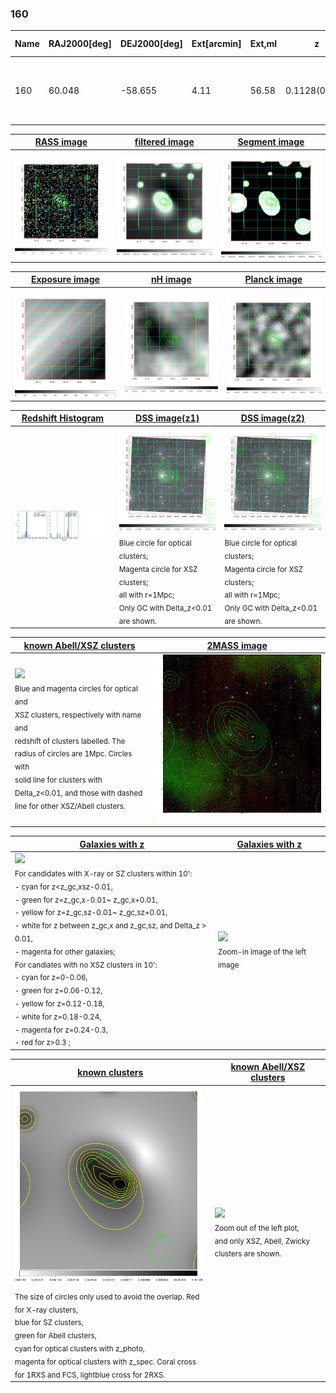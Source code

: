 <div STYLE="page-break-after: always;"></div>

### 160

|Name|RAJ2000[deg]|DEJ2000[deg] |Ext[arcmin]| Ext,ml | z | z_src| C|GC(XSZ,Delta_z<0.01)| GC(OPT,Delta_z<0.01)|GC| R_sig[arcmin] | R500[arcmin] | R500[Mpc]| CRsig[c/s] | CR500[c/s] |L500[1E44 erg/s]|F500[1E-12 erg/s/cm^2]| M500[1E14 Msun]|Tx[keV]|Cnt_sig|Beta|Rc[arcmin]|Comment|Alias|
|---|---|---|---|---|---|------|---|--------|---------|----------|---|---|---|---|---|---|---|---|---|---|---|---|---|---|
|160| 60.048| -58.655| 4.11| 56.58| 0.1128(0.007)| z1, z_opt| S| -| W| Tar, W| 12.700| 7.006| 0.862| 0.146(0.021)| 0.135(0.020)| 0.849(0.109)| 2.588(0.333)| 2.03(0.13)| 3.43(0.14)| 168.3| 0.882(-0.130+0.084)| 7.348(-1.247+0.818)| An SZ cluster with no $z$ and offset = 0.16 Mpc| t204|

|[RASS image](../image/160/160_img.pdf)|[filtered image](../image/160/160_fil.pdf)|[Segment image](../image/160/160_seg.pdf)|
|-------------------|--------------------|-------------------|
| <img src="../image/160/160_img.png" width="300">  | <img src="../image/160/160_fil.png" width="300">   | <img src="../image/160/160_seg.png" width="300">  |

|[Exposure image](../image/160/160_mex.pdf)| [nH image](../image/160/160_nh.pdf)| [Planck image](../image/160/160_p.pdf)|
|-------------------|--------------------|-------------------|
|<img src="../image/160/160_mex.png" width="300">   | <img src="../image/160/160_nh.png" width="300">    | <img src="../image/160/160_p.png" width="300"> |

|[Redshift Histogram](../image/160/160_zg.pdf) | [DSS image(z1)](../image/160/160_dss_z1.pdf)      |  [DSS image(z2)](../image/160/160_dss_z2.pdf)    |
|-------------------|--------------------|-------------------|
|<img src="../image/160/160_zg.png" width="300"> |<img src="../image/160/160_dss_z1.png" width="300"> <sub><br>Blue circle for optical clusters; <br>Magenta circle for XSZ clusters; <br>all with r=1Mpc; <br>Only GC with Delta_z<0.01 are shown. </sub>| <img src="../image/160/160_dss_z2.png" width="300"><sub><br>Blue circle for optical clusters; <br>Magenta circle for XSZ clusters; <br>all with r=1Mpc; <br>Only GC with Delta_z<0.01 are shown. </sub> |

|[known Abell/XSZ clusters](../image/160/160_m.pdf) | [2MASS image](../image/160/160_2mass.pdf)      |
|-------------------|-------------------|
|<img src=../image/160/160_m.png width="300"> <br><sub>Blue and magenta circles for optical and <br>XSZ clusters, respectively with name and <br>redshift of clusters labelled. The <br>radius of circles are 1Mpc. Circles with <br>solid line for clusters with <br>Delta_z<0.01, and those with dashed <br>line for other XSZ/Abell clusters.        </sub>|<img src="../image/160/160_2mass.png" width="300">  |

|[Galaxies with z](../image/160/160_opt_ned.pdf) |[Galaxies with z](../image/160/160_opt_ned_zoom.pdf) |
|-------------------|-------------------|
| <img src=../image/160/160_opt_ned.png width="300"> <br><sub> For candidates with X-ray or SZ clusters within 10': <br> - cyan for z<z_gc,xsz-0.01, <br> - green for z=z_gc,x-0.01~ z_gc,x+0.01, <br> - yellow for z=z_gc,sz-0.01~ z_gc,sz+0.01, <br> - white for z between z_gc,x and z_gc,sz, and Delta_z > 0.01, <br> - magenta for other galaxies; <br>For candiates with no XSZ clusters in 10': <br> - cyan for z=0-0.06, <br> - green for z=0.06-0.12, <br> - yellow for z=0.12-0.18, <br> - white for z=0.18-0.24, <br> - magenta for z=0.24-0.3, <br> - red for z>0.3 ;  </sub>|<img src=../image/160/160_opt_ned_zoom.png width="300">  <br><sub> Zoom-in image of the left image</sub>|

|[known clusters](../image/160/160_gc.pdf) |[known Abell/XSZ clusters](../image/160/160_gc_large.pdf) |
|-------------------|-------------------|
| <img src=../image/160/160_gc.png width="300"> <br><sub> The size of circles only used to avoid the overlap. Red for X-ray clusters, <br> blue for SZ clusters, <br> green for Abell clusters, <br> cyan for optical clusters with z_photo, <br> magenta for optical clusters with z_spec. Coral cross for 1RXS and FCS, lightblue cross for 2RXS. </sub>|<img src=../image/160/160_gc_large.png width="300"> <br><sub> Zoom out of the left plot, <br> and only XSZ, Abell, Zwicky clusters are shown. </sub> |



